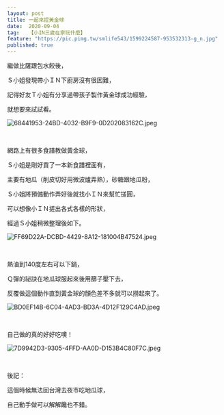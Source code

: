 ```yaml
---
layout: post
title: 一起來捏黃金球
date:  2020-09-04
tag:   【小IN三歲在家玩什麼】
feature: "https://pic.pimg.tw/smlife543/1599224587-953532313-g_n.jpg"
published: true 
---
```

<p>繼做比薩跟包水餃後，</p>

<p>Ｓ小姐發現帶小ＩＮ下廚房沒有很困難，</p>

<p>記得好友Ｔ小姐有分享過帶孩子製作黃金球成功經驗，</p>

<p>就想要來試試看。</p>

<p><img alt="68441953-24BD-4032-B9F9-0D202083162C.jpeg" src="https://pic.pimg.tw/smlife543/1599224587-953532313-g_n.jpg" title="68441953-24BD-4032-B9F9-0D202083162C.jpeg"></p>

<p>&nbsp;</p>

<p>網路上有很多食譜教做黃金球，</p>

<p>Ｓ小姐是剛好買了一本新食譜裡面有，</p>

<p>主要有地瓜（削皮切好用微波爐弄熟），砂糖跟地瓜粉，</p>

<p>Ｓ小姐將預備動作弄好後就找小ＩＮ來幫忙搓圓，</p>

<p>可以想像小ＩＮ搓出各式各樣的形狀，</p>

<p>經過Ｓ小姐稍微整理後如下。</p>

<p><img alt="FF69D22A-DCBD-4429-8A12-181004B47524.jpeg" src="https://pic.pimg.tw/smlife543/1599224588-1392783999-g_n.jpg" title="FF69D22A-DCBD-4429-8A12-181004B47524.jpeg"></p>

<p>&nbsp;</p>

<p>熱油到140度左右可以下鍋，</p>

<p>Ｑ彈的祕訣在地瓜球服起來後用篩子壓下去，</p>

<p>反覆做這個動作直到黃金球的顏色差不多就可以撈起來了。</p>

<p><img alt="BD0EF14B-6C04-4AD3-BD3A-4D12F129C4AD.jpeg" src="https://pic.pimg.tw/smlife543/1599224587-391382009-g_n.jpg" title="BD0EF14B-6C04-4AD3-BD3A-4D12F129C4AD.jpeg"></p>

<p>&nbsp;</p>

<p>自己做的真的好好吃噢！</p>

<p><img alt="7D9942D3-9305-4FFD-AA0D-D153B4C80F7C.jpeg" src="https://pic.pimg.tw/smlife543/1599224586-174802164-g_n.jpg" title="7D9942D3-9305-4FFD-AA0D-D153B4C80F7C.jpeg"></p>

<p>&nbsp;</p>

<p>後記：</p>

<p>這個時候無法回台灣去夜市吃地瓜球，</p>

<p>自己動手做可以解解饞也不錯。</p>


